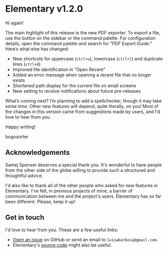 # Elementary v1.2.0



Hi again!

The main highlight of this release is the new PDF exporter. To export a file, use the button on the sidebar or the command palette. For configuration details, open the command palette and search for "PDF Export Guide." Here’s what else has changed:

- New shortcuts for uppercase (`ctrl+u`), lowercase (`ctrl+l`) and duplicate lines (`ctrl+d`)
- Improved file identification in "Open Recent"
- Added an error message when opening a recent file that no longer exists
- Shortened path display for the current file on small screens
- New setting to receive notifications about future pre-releases

What’s coming next? I’m planning to add a spellchecker, though it may take some time. Other new features will depend, quite literally, on you! Most of the changes in this version came from suggestions made by users, and I'd love to hear from you.

Happy writing!

bogosorter



## Acknowledgements

Samej Spenser deserves a special thank you. It's wonderful to have people from the other side of the globe willing to provide such a structured and thoughtful advice.

I'd also like to thank all of the other people who asked for new features in Elementary. I've felt, in previous projects of mine, a barrier of communication between me and the project's users. Elementary has so far been different. Please, keep it up!



## Get in touch

I'd love to hear from you. These are a few useful links:

- [Open an issue](https://github.com/bogosorter/elementary/issues) on GitHub or send an email to `luiswbarbosa@gmail.com`.
- Elementary's [source code](https://github.com/bogosorter/elementary) might also be useful.
